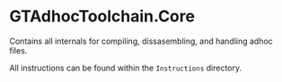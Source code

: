 # GTAdhocToolchain.Core

Contains all internals for compiling, dissasembling, and handling adhoc files.

All instructions can be found within the `Instructions` directory.
